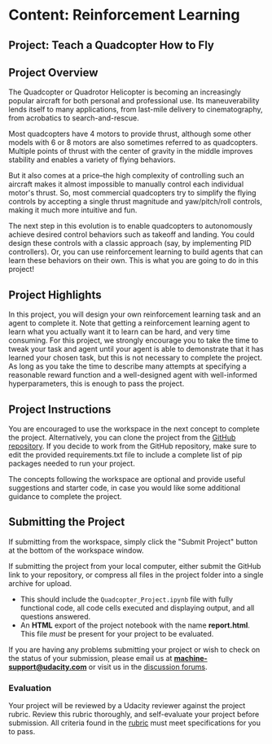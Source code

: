 # Content: Reinforcement Learning
## Project: Teach a Quadcopter How to Fly

## Project Overview
The Quadcopter or Quadrotor Helicopter is becoming an increasingly popular aircraft for both personal and professional use. Its maneuverability lends itself to many applications, from last-mile delivery to cinematography, from acrobatics to search-and-rescue.

Most quadcopters have 4 motors to provide thrust, although some other models with 6 or 8 motors are also sometimes referred to as quadcopters. Multiple points of thrust with the center of gravity in the middle improves stability and enables a variety of flying behaviors.

But it also comes at a price–the high complexity of controlling such an aircraft makes it almost impossible to manually control each individual motor's thrust. So, most commercial quadcopters try to simplify the flying controls by accepting a single thrust magnitude and yaw/pitch/roll controls, making it much more intuitive and fun.

The next step in this evolution is to enable quadcopters to autonomously achieve desired control behaviors such as takeoff and landing. You could design these controls with a classic approach (say, by implementing PID controllers). Or, you can use reinforcement learning to build agents that can learn these behaviors on their own. This is what you are going to do in this project!

## Project Highlights
In this project, you will design your own reinforcement learning task and an agent to complete it. Note that getting a reinforcement learning agent to learn what you actually want it to learn can be hard, and very time consuming. For this project, we strongly encourage you to take the time to tweak your task and agent until your agent is able to demonstrate that it has learned your chosen task, but this is not necessary to complete the project. As long as you take the time to describe many attempts at specifying a reasonable reward function and a well-designed agent with well-informed hyperparameters, this is enough to pass the project.

## Project Instructions
You are encouraged to use the workspace in the next concept to complete the project. Alternatively, you can clone the project from the [GitHub repository](https://github.com/udacity/RL-Quadcopter-2). If you decide to work from the GitHub repository, make sure to edit the provided requirements.txt file to include a complete list of pip packages needed to run your project.

The concepts following the workspace are optional and provide useful suggestions and starter code, in case you would like some additional guidance to complete the project.

## Submitting the Project
If submitting from the workspace, simply click the "Submit Project" button at the bottom of the workspace window.

If submitting the project from your local computer, either submit the GitHub link to your repository, or compress all files in the project folder into a single archive for upload.
- This should include the `Quadcopter_Project.ipynb` file with fully functional code, all code cells executed and displaying output, and all questions answered.
- An **HTML** export of the project notebook with the name **report.html**. This file *must* be present for your project to be evaluated.

If you are having any problems submitting your project or wish to check on the status of your submission, please email us at **machine-support@udacity.com** or visit us in the [discussion forums](http://discussions.udacity.com).

### Evaluation
Your project will be reviewed by a Udacity reviewer against the project rubric. Review this rubric thoroughly, and self-evaluate your project before submission. All criteria found in the [rubric](https://review.udacity.com/#!/rubrics/1189/view) must meet specifications for you to pass.
